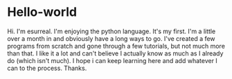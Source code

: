 # Hello-world
Hi. I'm esurreal. I'm enjoying the python language. It's my first. I'm a little over a month in and obviously have a long ways to go. I've created a few programs from scratch and gone through a few tutorials, but not much more than that. I like it a lot and can't believe I actually know as much as I already do (which isn't much). I hope i can keep learning here and add whatever I can to the process. Thanks.
